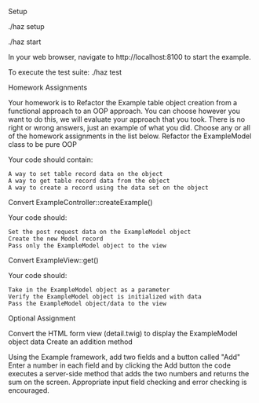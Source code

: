Setup

./haz setup

./haz start

In your web browser, navigate to http://localhost:8100 to start the example.

To execute the test suite: ./haz test


Homework Assignments

Your homework is to Refactor the Example table object creation from a functional approach to an OOP approach. You can choose however you want to do this, we will evaluate your approach that you took. There is no right or wrong answers, just an example of what you did. Choose any or all of the homework assignments in the list below.
Refactor the ExampleModel class to be pure OOP

Your code should contain:

    A way to set table record data on the object
    A way to get table record data from the object
    A way to create a record using the data set on the object

Convert ExampleController::createExample()

Your code should:

    Set the post request data on the ExampleModel object
    Create the new Model record
    Pass only the ExampleModel object to the view

Convert ExampleView::get()

Your code should:

    Take in the ExampleModel object as a parameter
    Verify the ExampleModel object is initialized with data
    Pass the ExampleModel object/data to the view

Optional Assignment

Convert the HTML form view (detail.twig) to display the ExampleModel object data
Create an addition method

Using the Example framework, add two fields and a button called "Add" Enter a number in each field and by clicking the Add button the code executes a server-side method that adds the two numbers and returns the sum on the screen. Appropriate input field checking and error checking is encouraged.

